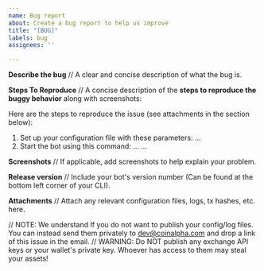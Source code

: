 ```yaml
---
name: Bug report
about: Create a bug report to help us improve
title: "[BUG]"
labels: bug
assignees: ''

---
```


**Describe the bug**
// A clear and concise description of what the bug is.

**Steps To Reproduce**
// A concise description of the **steps to reproduce the buggy behavior** along with screenshots:

Here are the steps to reproduce the issue (see attachments in the section below):
1. Set up your configuration file with these parameters: ...
2. Start the bot using this command: ...
...

**Screenshots**
// If applicable, add screenshots to help explain your problem.

**Release version**
// Include your bot's version number (Can be found at the bottom left corner of your CLI).

**Attachments**
// Attach any relevant configuration files, logs, tx hashes, etc. here.

// NOTE: We understand If you do not want to publish your config/log files. You can instead send them privately to dev@coinalpha.com and drop a link of this issue in the email.
// WARNING: Do NOT publish any exchange API keys or your wallet's private key. Whoever has access to them may steal your assets!
